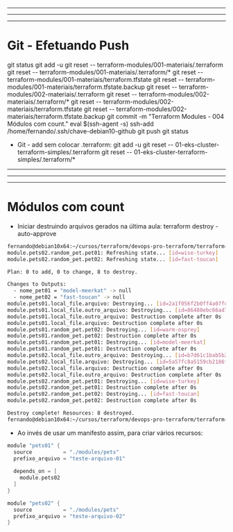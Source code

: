 

----------------------------------------------------------------------------------------------------------------------------------------------------------------
----------------------------------------------------------------------------------------------------------------------------------------------------------------
----------------------------------------------------------------------------------------------------------------------------------------------------------------

# Git - Efetuando Push
git status
git add -u
git reset -- terraform-modules/001-materiais/.terraform
git reset -- terraform-modules/001-materiais/.terraform/*
git reset -- terraform-modules/001-materiais/terraform.tfstate
git reset -- terraform-modules/001-materiais/terraform.tfstate.backup
git reset -- terraform-modules/002-materiais/.terraform
git reset -- terraform-modules/002-materiais/.terraform/*
git reset -- terraform-modules/002-materiais/terraform.tfstate
git reset -- terraform-modules/002-materiais/terraform.tfstate.backup
git commit -m "Terraform Modules - 004 Módulos com count."
eval $(ssh-agent -s)
ssh-add /home/fernando/.ssh/chave-debian10-github
git push
git status

- Git - add sem colocar .terraform:
git add -u
git reset -- 01-eks-cluster-terraform-simples/.terraform
git reset -- 01-eks-cluster-terraform-simples/.terraform/*






----------------------------------------------------------------------------------------------------------------------------------------------------------------
----------------------------------------------------------------------------------------------------------------------------------------------------------------
----------------------------------------------------------------------------------------------------------------------------------------------------------------

# Módulos com count


- Iniciar destruindo arquivos gerados na última aula:
terraform destroy -auto-approve

~~~~bash
fernando@debian10x64:~/cursos/terraform/devops-pro-terraform/terraform-modules/002-materiais$ terraform destroy -auto-approve
module.pets02.random_pet.pet01: Refreshing state... [id=wise-turkey]
module.pets02.random_pet.pet02: Refreshing state... [id=fast-toucan]

Plan: 0 to add, 0 to change, 8 to destroy.

Changes to Outputs:
  - nome_pet01 = "model-meerkat" -> null
  - nome_pet02 = "fast-toucan" -> null
module.pets01.local_file.arquivo: Destroying... [id=2a1f056f2b0ff4a07fd17fc4d8f9a37f19906c66]
module.pets01.local_file.outro_arquivo: Destroying... [id=86480ebc66ad7be6543095779349db736f8c98ea]
module.pets01.local_file.outro_arquivo: Destruction complete after 0s
module.pets01.local_file.arquivo: Destruction complete after 0s
module.pets01.random_pet.pet02: Destroying... [id=warm-osprey]
module.pets01.random_pet.pet02: Destruction complete after 0s
module.pets01.random_pet.pet01: Destroying... [id=model-meerkat]
module.pets01.random_pet.pet01: Destruction complete after 0s
module.pets02.local_file.outro_arquivo: Destroying... [id=b7d61c1bab5b2dcb36263d6f4f0107ad79e9d1ce]
module.pets02.local_file.arquivo: Destroying... [id=5a57fc8a5159cb2186f729d8b072ab34e4fa3ebc]
module.pets02.local_file.arquivo: Destruction complete after 0s
module.pets02.local_file.outro_arquivo: Destruction complete after 0s
module.pets02.random_pet.pet01: Destroying... [id=wise-turkey]
module.pets02.random_pet.pet01: Destruction complete after 0s
module.pets02.random_pet.pet02: Destroying... [id=fast-toucan]
module.pets02.random_pet.pet02: Destruction complete after 0s

Destroy complete! Resources: 8 destroyed.
fernando@debian10x64:~/cursos/terraform/devops-pro-terraform/terraform-modules/002-materiais$
~~~~






- Ao invés de usar um manifesto assim, para criar vários recursos:

~~~~h
module "pets01" {
  source          = "./modules/pets"
  prefixo_arquivo = "teste-arquivo-01"
  
  depends_on = [
    module.pets02
  ]
}

module "pets02" {
  source          = "./modules/pets"
  prefixo_arquivo = "teste-arquivo-02"
}

~~~~
